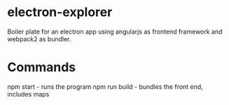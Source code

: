 # electron-explorer
Boiler plate for an electron app using angularjs as frontend framework and webpack2 as bundler.

# Commands
npm start - runs the program
npm run build - bundles the front end, includes maps

